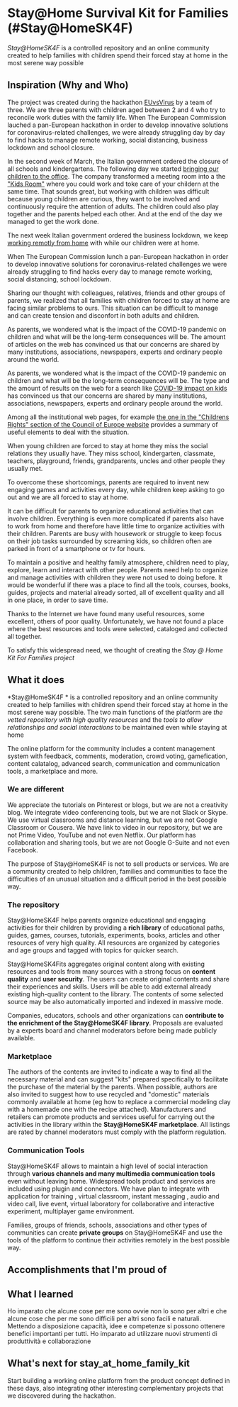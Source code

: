 # Stay@Home Survival Kit for Families (#Stay@HomeSK4F)
*Stay@HomeSK4F* is a controlled repository and an online community created to help families with children spend their forced stay at home in the most serene way possible

## Inspiration (Why and Who)
The project was created during the hackathon [EUvsVirus](https://euvsvirus.org) by a team of three. We are three parents with children aged between 2 and 4 who try to reconcile work duties with the family life. When The European Commission lauched a pan-European hackathon in order to develop innovative solutions for coronavirus-related challenges, we were already struggling day by day to find hacks to manage remote working, social distancing, business lockdown and school closure.  

In the second week of March, the Italian government ordered the closure of all schools and kindergartens. The following day we started [bringing our children to the office](https://github.com/emanbuc/StayAtHomeSK4F/blob/master/IMG-20200306-WA0031.jpg). The company transformed a meeting room into a the ["Kids Room"](https://www.latest.facebook.com/smartpeg/videos/1469890519845591/?v=1469890519845591) where you could work and toke care of your childern at the same time. That sounds great, but working with children was difficult because young children are curious, they want to be involved and continuously require the attention of adults. The children could also play together and the parents helped each other. And at the end of the day we managed to get the work done. 

The next week  Italian government ordered the business lockdown, we keep [working remotly from home](https://github.com/emanbuc/StayAtHomeSK4F/blob/master/remte_working.jpeg) with while our children were at home.

When The European Commission lunch a pan-European hackathon in order to develop innovative solutions for coronavirus-related challenges we were already struggling to find hacks every day to manage remote working, social distancing, school lockdown.

Sharing our thought with colleagues, relatives, friends and other groups of parents, we realized that all families with children forced to stay at home are facing similar problems to ours. This situation can be difficult to manage and can create tension and disconfort in both adults and children.

As parents, we wondered what is the impact of the COVID-19 pandemic on children and what will be the long-term consequences will be. The amount of articles on the web has convinced us that our concerns are shared by many institutions, associations, newspapers, experts and ordinary people around the world.

As parents, we wondered what is the impact of the COVID-19 pandemic on children and what will be the long-term consequences will be. The type and the amount of results on the web for a search like [COVID-19 impact on kids](https://www.google.com/search?q=COVID-19%20impact%20on%20kids) has convinced us that our concerns are shared by many institutions, associations, newspapers, experts and ordinary people around the world.

Among all the institutional web pages, for example  [the one in the "Childrens Rights" section of the Council of Europe website](https://www.coe.int/en/web/children/covid-19) provides a summary of useful elements to deal with the situation. 

When young children are forced to stay at home they miss the social relations they usually have. They miss school, kindergarten, classmate, teachers,  playground, friends, grandparents, uncles and other people they usually met.

To overcome these shortcomings, parents are required to invent new engaging games and activities every day, while children keep asking to go out and we are all forced to stay at home.

It can be difficult for parents to organize educational activities that can involve children. Everything is even more complicated if parents also have to work from home and therefore have little time to organize activities with their children. Parents are busy with housework or struggle to keep focus on their job tasks surrounded by screaming kids, so children often are parked in front of a smartphone or tv for hours.

To maintain a positive and healthy family atmosphere, children need to play, explore, learn and interact with other people. Parents need help to organize and manage activities with children they were not used to doing before. It would be wonderful if there was a place to find all the tools, courses, books, guides, projects and material already sorted, all of excellent quality and all in one place, in order to save time.

Thanks to the Internet we have found many useful resources, some excellent, others of poor quality. Unfortunately, we have not found a place where the best resources and tools were selected, cataloged and collected all together.

To satisfy this widespread need, we thought of creating the *Stay @ Home Kit For Families project*

## What it does
*Stay@HomeSK4F * is a controlled repository and an online community created to help families with children spend their forced stay at home in the most serene way possible. The two main functions of the platform are *the vetted repository with high quality resources* and the *tools to allow relationships and social interactions* to be maintained even while staying at home

The online platform for the community includes a content management system with feedback, comments, moderation, crowd voting, gamefication, content calatalog, advanced search, communication and communication tools, a marketplace and more. 

### We are different
We appreciate the tutorials on Pinterest or blogs, but we are not a creativity blog. We integrate video conferencing tools, but we are not Slack or Skype. We use virtual classrooms and distance learning, but we are not Google Classroom or Cousera.
We have link to video in our repository, but we are not Prime Video, YouTube and not even Netflix. Our platform has collaboration and sharing tools, but we are not Google G-Suite and not even Facebook.

The purpose of Stay@HomeSK4F is not to sell products or services. We are a community created to help children, families and communities to face the difficulties of an unusual situation and a difficult period in the best possible way. 


### The repository
Stay@HomeSK4F helps parents organize educational and engaging activities for their children by providing a **rich library** of educational paths, guides, games, courses, tutorials, experiments, books, articles and other resources of very high quality. All resources are organized by categories and age groups and tagged with topics for quicker search.

Stay@HomeSK4Fits aggregates original content along with existing resources and tools from many sources with a strong focus on **content quality** and **user security**. The users can create original contents and share their experiences and skills. Users will be able to add external already existing high-quality content to the library. The contents of some selected source may be also  automatically imported and indexed in massive mode. 

Companies, educators, schools and other organizations can **contribute to the enrichment of the Stay@HomeSK4F library**. Proposals are evaluated by a experts board  and channel moderators before being made publicly available. 

### Marketplace
The authors of the contents are invited to indicate a way to find all the necessary material and can suggest "kits" prepared specifically to facilitate the purchase of the material by the parents. When possible, authors are also invited to suggest how to use recycled and "domestic" materials commonly available at home (eg how to replace a commercial modeling clay with a homemade one with the recipe attached).
Manufacturers and retailers can promote products and services useful for carrying out the activities in the library within the **Stay@HomeSK4F marketplace**. All listings are rated by channel moderators must comply with the platform regulation.

### Communication Tools
Stay@HomeSK4F allows to maintain a high level of social interaction through **various channels and many multimedia communication tools** even without leaving home. Widespread tools product and services are included using plugin and connectors. We have plan to integrate with application for training , virtual classroom, instant messaging , audio and video call, live event, virtual laboratory for collaborative and interactive experiment,  multiplayer game environment.

Families, groups of friends, schools, associations and other types of communities can create **private groups** on Stay@HomeSK4F and use the tools of the platform to continue their activities remotely in the best possible way.

## Accomplishments that I'm proud of

## What I learned
Ho imparato che alcune cose per me sono ovvie non lo sono per altri e che alcune cose che per me sono difficili per altri sono facili e naturali. Mettendo a disposizione capacità, idee e competenze si possono ottenere benefici importanti per tutti.
Ho imparato ad utilizzare nuovi strumenti di produttività e collaborazione

## What's next for stay_at_home_family_kit
Start building a working online platform from the product concept defined in these days, also integrating other interesting complementary projects that we discovered during the hackathon.

